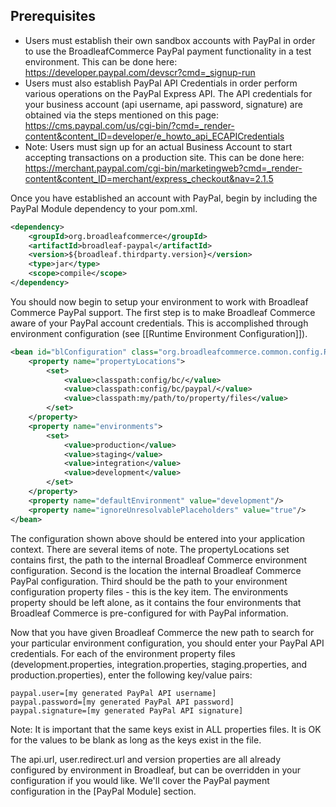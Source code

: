 ## Prerequisites

- Users must establish their own sandbox accounts with PayPal in order to use the BroadleafCommerce PayPal payment functionality in a test environment. This can be done here: https://developer.paypal.com/devscr?cmd=_signup-run
- Users must also establish PayPal API Credentials in order perform various operations on the PayPal Express API. The API credentials for your business account (api username, api password, signature) are obtained via the steps mentioned on this page: https://cms.paypal.com/us/cgi-bin/?cmd=_render-content&content_ID=developer/e_howto_api_ECAPICredentials
- Note: Users must sign up for an actual Business Account to start accepting transactions on a production site. This can be done here: https://merchant.paypal.com/cgi-bin/marketingweb?cmd=_render-content&content_ID=merchant/express_checkout&nav=2.1.5

Once you have established an account with PayPal, begin by including the PayPal Module dependency to your pom.xml.

```xml
<dependency>
    <groupId>org.broadleafcommerce</groupId>
    <artifactId>broadleaf-paypal</artifactId>
    <version>${broadleaf.thirdparty.version}</version>
    <type>jar</type>
    <scope>compile</scope>
</dependency>
```

You should now begin to setup your environment to work with Broadleaf Commerce PayPal support. The first step is to make Broadleaf Commerce aware of your PayPal account credentials. This is accomplished through environment configuration (see [[Runtime Environment Configuration]]).

```xml
<bean id="blConfiguration" class="org.broadleafcommerce.common.config.RuntimeEnvironmentPropertiesConfigurer">
    <property name="propertyLocations">
        <set>
            <value>classpath:config/bc/</value>
            <value>classpath:config/bc/paypal/</value>
            <value>classpath:my/path/to/property/files</value>
        </set>
    </property>
    <property name="environments">
        <set>
            <value>production</value>
            <value>staging</value>
            <value>integration</value>
            <value>development</value>
        </set>
    </property>
    <property name="defaultEnvironment" value="development"/>
    <property name="ignoreUnresolvablePlaceholders" value="true"/>
</bean>
```

The configuration shown above should be entered into your application context. There are several items of note. The propertyLocations set contains first, the path to the internal Broadleaf Commerce environment configuration. Second is the location the internal Broadleaf Commerce PayPal configuration. Third should be the path to your environment configuration property files - this is the key item. The environments property should be left alone, as it contains the four environments that Broadleaf Commerce is pre-configured for with PayPal information.

Now that you have given Broadleaf Commerce the new path to search for your particular environment configuration, you should enter your PayPal API credentials. For each of the environment property files (development.properties, integration.properties, staging.properties, and production.properties), enter the following key/value pairs:

    paypal.user=[my generated PayPal API username]
	paypal.password=[my generated PayPal API password]
	paypal.signature=[my generated PayPal API signature]

Note: It is important that the same keys exist in ALL properties files. It is OK for the values to be blank as long as the keys exist in the file.

The api.url, user.redirect.url and version properties are all already configured by environment in Broadleaf, but can be overridden in your configuration if you would like. We'll cover the PayPal payment configuration in the [PayPal Module] section.
